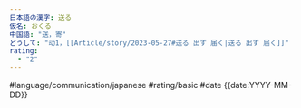 ```yaml
---
日本語の漢字: 送る
仮名: おくる
中国語: "送，寄"
どうして: "动1，[[Article/story/2023-05-27#送る 出す 届く|送る 出す 届く]]"
rating:
  - "2"
---
```


#language/communication/japanese #rating/basic #date {{date:YYYY-MM-DD}}